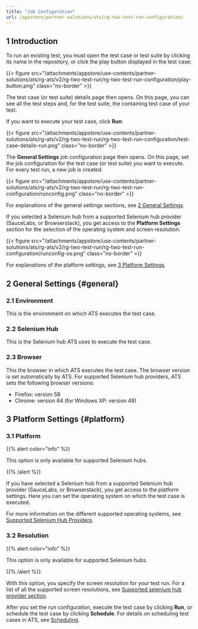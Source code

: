 ```yaml
---
title: "Job Configuration"
url: /appstore/partner-solutions/ats/rg-two-test-run-configuration/
---
```


## 1 Introduction

To run an existing test, you must open the test case or test suite by clicking its name in the repository, or click the play button displayed in the test case:

{{< figure src="/attachments/appstore/use-contents/partner-solutions/ats/rg-ats/v2/rg-two-test-run/rg-two-test-run-configuration/play-button.png" class="no-border" >}}

The test case (or test suite) details page then opens. On this page, you can see all the test steps and, for the test suite, the containing test case of your test.

If you want to execute your test case, click **Run**:

{{< figure src="/attachments/appstore/use-contents/partner-solutions/ats/rg-ats/v2/rg-two-test-run/rg-two-test-run-configuration/test-case-details-run.png" class="no-border" >}}

The **General Settings** job configuration page then opens. On this page, set the job configuration for the test case (or test suite) you want to execute. For every test run, a new job is created.

{{< figure src="/attachments/appstore/use-contents/partner-solutions/ats/rg-ats/v2/rg-two-test-run/rg-two-test-run-configuration/runconfig.png" class="no-border" >}}

For explanations of the general settings sections, see [2 General Settings](#general).

If you selected a Selenium hub from a supported Selenium hub provider (SauceLabs, or Browserstack), you get access to the **Platform Settings** section for the selection of the operating system and screen resolution:

{{< figure src="/attachments/appstore/use-contents/partner-solutions/ats/rg-ats/v2/rg-two-test-run/rg-two-test-run-configuration/runconfig-os.png" class="no-border" >}}

For explanations of the platform settings, see [3 Platform Settings](#platform).

## 2 General Settings {#general}

### 2.1 Environment

This is the environment on which ATS executes the test case.

### 2.2 Selenium Hub

This is the Selenium hub ATS uses to execute the test case.

### 2.3 Browser

This the browser in which ATS executes the test case. The browser version is set automatically by ATS. For supported Selenium hub providers, ATS sets the following browser versions:

* Firefox: version 58
* Chrome: version 64 (for Windows XP: version 49)

## 3 Platform Settings {#platform}

### 3.1 Platform

{{% alert color="info" %}}

This option is only available for supported Selenium hubs.

{{% /alert %}}

If you have selected a Selenium hub from a supported Selenium hub provider (SauceLabs, or Browserstack), you get access to the platform settings. Here you can set the operating system on which the test case is executed.

For more information on the different supported operating systems, see [Supported Selenium Hub Providers](/appstore/partner-solutions/ats/rg-two-supported-selenium-hub-provider/).

### 3.2 Resolution

{{% alert color="info" %}}

This option is only available for supported Selenium hubs.

{{% /alert %}}

With this option, you specify the screen resolution for your test run. For a list of all the supported screen resolutions, see [Supported selenium hub provider section](/appstore/partner-solutions/ats/rg-two-supported-selenium-hub-provider/).

After you set the run configuration, execute the test case by clicking **Run**, or schedule the test case by clicking **Schedule**. For details on scheduling test cases in ATS, see [Scheduling](/appstore/partner-solutions/ats/rg-two-schedule/).
